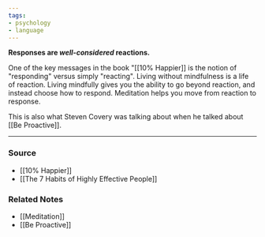 ```yaml
---
tags:
- psychology
- language
---
```

**Responses are *well-considered* reactions.**

One of the key messages in the book "[[10% Happier]] is the notion of "responding" versus simply "reacting". Living without mindfulness is a life of reaction. Living mindfully gives you the ability to go beyond reaction, and instead choose how to respond. Meditation helps you move from reaction to response.

This is also what Steven Covery was talking about when he talked about [[Be Proactive]]. 

---
### Source
- [[10% Happier]]
- [[The 7 Habits of Highly Effective People]]

### Related Notes
- [[Meditation]] 
- [[Be Proactive]]